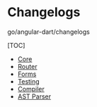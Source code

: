 # Changelogs

go/angular-dart/changelogs

[TOC]

<!--*
# Document freshness: For more information, see go/fresh-source.
freshness: { owner: 'matanl' reviewed: '2018-10-22' }
*-->

*   [Core](/third_party/dart_src/angular/angular/g3doc/CHANGELOG.md)
*   [Router](/third_party/dart_src/angular/angular_router/g3doc/CHANGELOG.md)
*   [Forms](/third_party/dart_src/angular/angular_forms/g3doc/CHANGELOG.md)
*   [Testing](/third_party/dart_src/angular/angular_test/g3doc/CHANGELOG.md)
*   [Compiler](/third_party/dart_src/angular/angular_compiler/g3doc/CHANGELOG.md)
*   [AST Parser](/third_party/dart_src/angular/angular_ast/g3doc/CHANGELOG.md)
